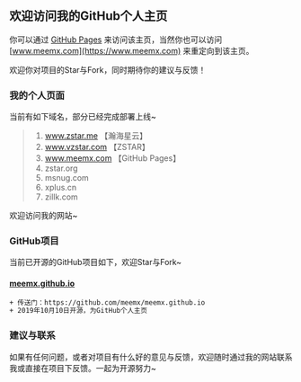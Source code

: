 ## 欢迎访问我的GitHub个人主页

你可以通过 [GitHub Pages](https://meemx.github.io) 来访问该主页，当然你也可以访问 [www.meemx.com](https://www.meemx.com) 来重定向到该主页。

欢迎你对项目的Star与Fork，同时期待你的建议与反馈！

### 我的个人页面

当前有如下域名，部分已经完成部署上线~

> 1. www.zstar.me   【瀚海星云】
> 2. www.vzstar.com 【ZSTAR】
> 3. www.meemx.com  【GitHub Pages】
> 4. zstar.org
> 5. msnug.com
> 6. xplus.cn
> 7. zillk.com

欢迎访问我的网站~

### GitHub项目
当前已开源的GitHub项目如下，欢迎Star与Fork~

#### [meemx.github.io](https://github.com/meemx/meemx.github.io)
```html
+ 传送门：https://github.com/meemx/meemx.github.io
+ 2019年10月10日开源，为GitHub个人主页
```

### 建议与联系

如果有任何问题，或者对项目有什么好的意见与反馈，欢迎随时通过我的网站联系我或直接在项目下反馈。一起为开源努力~

